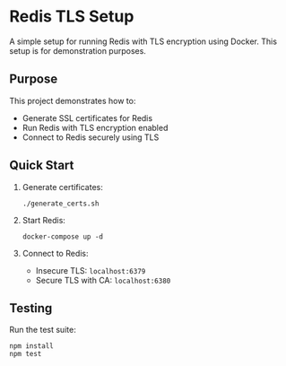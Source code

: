# Redis TLS Setup

A simple setup for running Redis with TLS encryption using Docker.
This setup is for demonstration purposes. 

## Purpose

This project demonstrates how to:
- Generate SSL certificates for Redis
- Run Redis with TLS encryption enabled
- Connect to Redis securely using TLS

## Quick Start

1. Generate certificates:
   ```
   ./generate_certs.sh
   ```

2. Start Redis:
   ```
   docker-compose up -d
   ```

3. Connect to Redis:
   - Insecure TLS: `localhost:6379`
   - Secure TLS with CA: `localhost:6380`

## Testing

Run the test suite:
```
npm install
npm test
```

